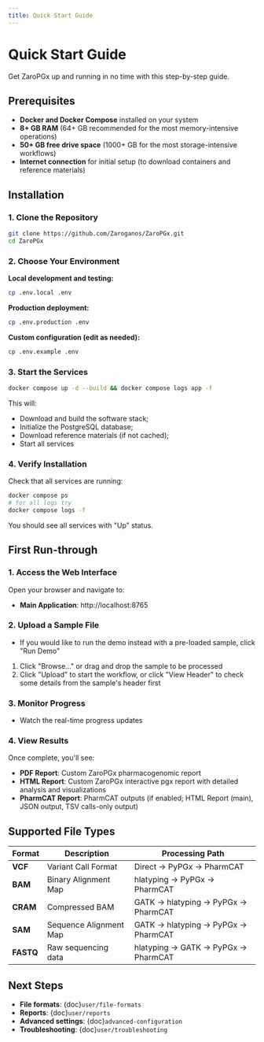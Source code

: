 ```yaml
---
title: Quick Start Guide
---
```


# Quick Start Guide

Get ZaroPGx up and running in no time with this step-by-step guide.

## Prerequisites

- **Docker and Docker Compose** installed on your system
- **8+ GB RAM** (64+ GB recommended for the most memory-intensive operations)
- **50+ GB free drive space** (1000+ GB for the most storage-intensive workflows)
- **Internet connection** for initial setup (to download containers and reference materials)

## Installation

### 1. Clone the Repository

```bash
git clone https://github.com/Zaroganos/ZaroPGx.git
cd ZaroPGx
```

### 2. Choose Your Environment

**Local development and testing:**
```bash
cp .env.local .env
```
**Production deployment:**
```bash
cp .env.production .env
```
**Custom configuration (edit as needed):**
```bash
cp .env.example .env
```

### 3. Start the Services

```bash
docker compose up -d --build && docker compose logs app -f
```

This will:
- Download and build the software stack;
- Initialize the PostgreSQL database;
- Download reference materials (if not cached);
- Start all services

### 4. Verify Installation

Check that all services are running:
```bash
docker compose ps
# for all logs try
docker compose logs -f
```

You should see all services with "Up" status.

## First Run-through

### 1. Access the Web Interface

Open your browser and navigate to:
- **Main Application**: http://localhost:8765

### 2. Upload a Sample File

- If you would like to run the demo instead with a pre-loaded sample, click "Run Demo"

1. Click "Browse..." or drag and drop the sample to be processed
2. Click "Upload" to start the workflow, or click "View Header" to check some details from the sample's header first

### 3. Monitor Progress

- Watch the real-time progress updates

### 4. View Results

Once complete, you'll see:
- **PDF Report**: Custom ZaroPGx pharmacogenomic report
- **HTML Report**: Custom ZaroPGx interactive pgx report with detailed analysis and visualizations
- **PharmCAT Report**: PharmCAT outputs (if enabled; HTML Report (main), JSON output, TSV calls-only output)

## Supported File Types

| Format | Description | Processing Path |
|--------|-------------|-----------------|
| **VCF** | Variant Call Format | Direct → PyPGx → PharmCAT |
| **BAM** | Binary Alignment Map | hlatyping → PyPGx → PharmCAT |
| **CRAM** | Compressed BAM | GATK → hlatyping → PyPGx → PharmCAT |
| **SAM** | Sequence Alignment Map | GATK → hlatyping → PyPGx → PharmCAT |
| **FASTQ** | Raw sequencing data | hlatyping → GATK → PyPGx → PharmCAT |

## Next Steps

- **File formats**: {doc}`user/file-formats`
- **Reports**: {doc}`user/reports`
- **Advanced settings**: {doc}`advanced-configuration`
- **Troubleshooting**: {doc}`user/troubleshooting`